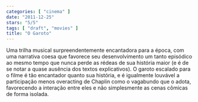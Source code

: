 ```yaml
---
categories: [ "cinema" ]
date: "2011-12-25"
stars: "5/5"
tags: [ "draft", "movies" ]
title: "O Garoto"
---
```

Uma trilha musical surpreendentemente encantadora para a época, com uma
narrativa coesa que favorece seu desenvolvimento um tanto episódico ao
mesmo tempo que nunca perde as rédeas de sua história maior (e é de
se notar a quase ausência dos textos explicativos). O garoto escalado
para o filme é tão encantador quanto sua história, e é igualmente
louvável a participação menos overacting de Chaplin como o vagabundo
que o adota, favorecendo a interação entre eles e não simplesmente
as cenas cômicas de forma isolada.

